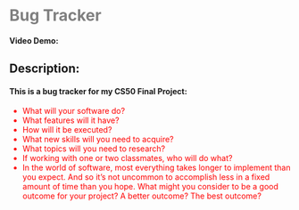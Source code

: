 <style>
    h1 {
      color: grey  
    }
    ul {
        color: red
    }
</style>
# Bug Tracker
#### Video Demo:  <URL HERE>
## Description:
#### This is a bug tracker for my CS50 Final Project:

* What will your software do? 
* What features will it have? 
* How will it be executed?
* What new skills will you need to acquire? 
* What topics will you need to research?
* If working with one or two classmates, who will do what?
* In the world of software, most everything takes longer to implement than you expect. And so it’s not uncommon to accomplish less in a fixed amount of time than you hope. What might you consider to be a good outcome for your project? A better outcome? The best outcome?
